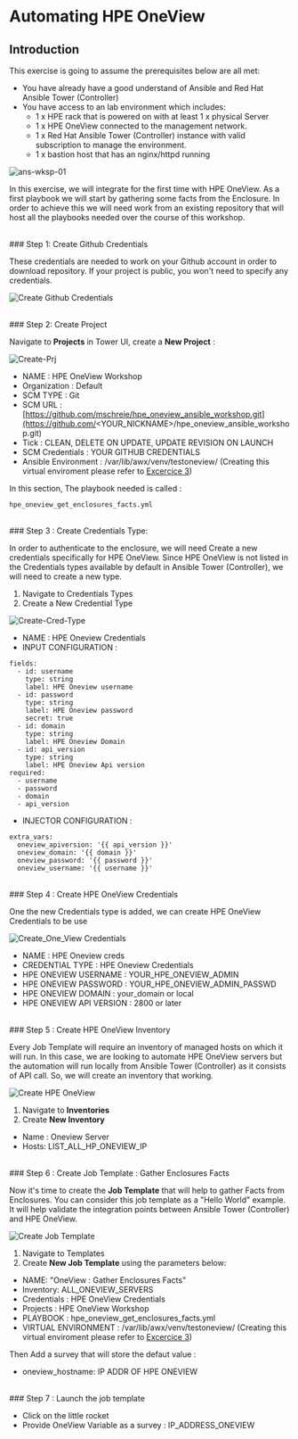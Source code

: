 # Automating HPE OneView

## Introduction

This exercise is going to assume the prerequisites below are all met:

* You have already have a good understand of Ansible and Red Hat Ansible Tower (Controller)
* You have access to an lab environment which includes:
    * 1 x HPE rack that is powered on with at least 1 x physical Server
    * 1 x HPE OneView connected to the management network.
    * 1 x Red Hat Ansible Tower (Controller) instance with valid subscription to manage the environment.
    * 1 x bastion host that has an nginx/httpd running

![ans-wksp-01](/images/ansible-workshop-illustration-04.png)


In this exercise, we will integrate for the first time with HPE OneView. As a first playbook we will start by gathering some facts from the Enclosure.
In order to achieve this we will need work from an existing repository that will host all the playbooks needed over the course of this workshop.

<br>
### Step 1: Create Github Credentials

These credentials are needed to work on your Github account in order to download repository. If your project is public, you won't need to specify any credentials.

![Create Github Credentials](/images/create-github-creds.png)

<br>
### Step 2: Create Project

Navigate to **Projects** in Tower UI, create a **New Project** :

![Create-Prj](/images/create-prj.png)

* NAME : HPE OneView Workshop
* Organization : Default
* SCM TYPE : Git
* SCM URL :[https://github.com/mschreie/hpe_oneview_ansible_workshop.git](https://github.com/<YOUR_NICKNAME>/hpe_oneview_ansible_workshop.git)
* Tick : CLEAN, DELETE ON UPDATE, UPDATE REVISION ON LAUNCH
* SCM Credentials : YOUR GITHUB CREDENTIALS
* Ansible Environment : /var/lib/awx/venv/testoneview/  (Creating this virtual enviroment please refer to [Excercice 3](/excerices/virtual_environment.md))


In this section, The playbook needed is called :

```
hpe_oneview_get_enclosures_facts.yml
```

<br>
### Step 3 : Create Credentials Type:

In order to authenticate to the enclosure, we will need Create a new credentials specifically for HPE OneView. Since HPE OneView is not listed in the Credentials types available by default in Ansible Tower (Controller), we will need to create a new type.

1. Navigate to Credentials Types
2. Create a New Credential Type

![Create-Cred-Type](/images/create-creds-type.png)

* NAME : HPE Oneview Credentials
* INPUT CONFIGURATION :
```
fields:
  - id: username
    type: string
    label: HPE Oneview username
  - id: password
    type: string
    label: HPE Oneview password
    secret: true
  - id: domain
    type: string
    label: HPE Oneview Domain
  - id: api_version
    type: string
    label: HPE Oneview Api version
required:
  - username
  - password
  - domain
  - api_version
```
* INJECTOR CONFIGURATION :
```
extra_vars:
  oneview_apiversion: '{{ api_version }}'
  oneview_domain: '{{ domain }}'
  oneview_password: '{{ password }}'
  oneview_username: '{{ username }}'
```
<br>
### Step 4 : Create HPE OneView Credentials

One the new Credentials type is added, we can create HPE OneView Credentials to be use

![Create_One_View Credentials](/images/create-oneview-creds.png)


* NAME : HPE Oneview creds
* CREDENTIAL TYPE : HPE Oneview Credentials
* HPE ONEVIEW USERNAME : YOUR_HPE_ONEVIEW_ADMIN
* HPE ONEVIEW PASSWORD : YOUR_HPE_ONEVIEW_ADMIN_PASSWD
* HPE ONEVIEW DOMAIN : your_domain or local
* HPE ONEVIEW API VERSION : 2800 or later
<br>
### Step 5 : Create HPE OneView Inventory

Every Job Template will require an inventory of managed hosts on which it will run. In this case, we are looking to automate HPE OneView servers but the automation will run locally from Ansible Tower (Controller) as it consists of API call. So, we will create an inventory that working.

![Create HPE OneView](/images/create-inv.png)

1. Navigate to **Inventories**
2. Create **New Inventory**
* Name : Oneview Server
* Hosts: LIST_ALL_HP_ONEVIEW_IP

<br>
### Step 6 : Create Job Template : Gather Enclosures Facts
   
Now it's time to create the **Job Template** that will help to gather Facts from Enclosures. You can consider this job template as a "Hello World" example. It will help validate the integration points between Ansible Tower (Controller) and HPE OneView.
 
![Create Job Template](/images/create-enclo-job-template.png)

1. Navigate to Templates
2. Create **New Job Template** using the parameters below:

* NAME: "OneView :  Gather Enclosures Facts"
* Inventory: ALL_ONEVIEW_SERVERS
* Credentials : HPE OneView Credentials
* Projects : HPE OneView Workshop
* PLAYBOOK : hpe_oneview_get_enclosures_facts.yml
* VIRTUAL ENVIRONMENT : /var/lib/awx/venv/testoneview/  (Creating this virtual enviroment please refer to [Excercice 3](/excerices/virtual_environment.md))

Then Add a survey that will store the defaut value :

* oneview_hostname: IP ADDR OF HPE ONEVIEW
<br>
### Step 7 : Launch the job template

* Click on the little rocket
* Provide OneView Variable as a survey : IP_ADDRESS_ONEVIEW



